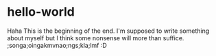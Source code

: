 # hello-world

Haha
This is the beginning of the end. I'm supposed to write something about myself but I think some nonsense will more than suffice.
;songa;oingakmvnao;ngs;kla;lmf
:D
